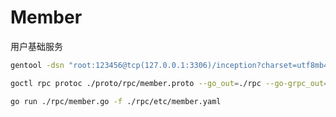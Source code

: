 # Member

用户基础服务

```bash
gentool -dsn "root:123456@tcp(127.0.0.1:3306)/inception?charset=utf8mb4&parseTime=True&loc=Local" -tables "sys_member" -onlyModel -outPath ./proto/model
```

```bash
goctl rpc protoc ./proto/rpc/member.proto --go_out=./rpc --go-grpc_out=./rpc --zrpc_out=./rpc --style go_zero
```

```bash
go run ./rpc/member.go -f ./rpc/etc/member.yaml
```